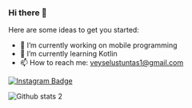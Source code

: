 ### Hi there 👋

Here are some ideas to get you started:

- 🔭 I’m currently working on mobile programming
- 🌱 I’m currently learning Kotlin
- 📫 How to reach me: veyselustuntas1@gmail.com

[![Instagram Badge](https://img.shields.io/badge/-Instagram-C13584?style=flat-quare&labelColor=C13584&logo=instagram&logoColor=white&link=link)](https://instagram.com/vustuntas) 

![Github stats 2](https://github-readme-stats.vercel.app/api?username=kullanıcıadınız&show_icons=true&theme=radical)
